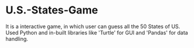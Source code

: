 # U.S.-States-Game
It is a interactive game, in which user can guess all the 50 States of US.
Used Python and in-built libraries like 'Turtle' for GUI and 'Pandas' for data handling.

